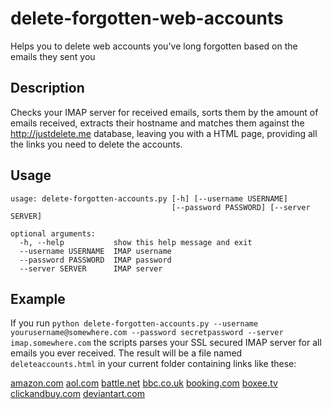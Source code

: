 delete-forgotten-web-accounts
=============================

Helps you to delete web accounts you've long forgotten based on the emails they sent you

Description
-----------
Checks your IMAP server for received emails, sorts them by the amount of emails received, extracts their hostname and matches them against the http://justdelete.me database, leaving you with a HTML page, providing all the links you need to delete the accounts.

Usage
-----

	usage: delete-forgotten-accounts.py [-h] [--username USERNAME]
	                                    [--password PASSWORD] [--server SERVER]

	optional arguments:
	  -h, --help           show this help message and exit
	  --username USERNAME  IMAP username
	  --password PASSWORD  IMAP password
	  --server SERVER      IMAP server

Example
-------

If you run `python delete-forgotten-accounts.py --username yourusername@somewhere.com --password secretpassword --server imap.somewhere.com` the scripts parses your SSL secured IMAP server for all emails you ever received. The result will be a file named `deleteaccounts.html` in your current folder containing links like these:

[amazon.com](https://www.amazon.com/gp/help/customer/contact-us/ref=cu_cf_email?ie=UTF8&mode=email#a)
[aol.com](http://cancel.aol.com)
[battle.net](https://eu.battle.net/support/en/ticket/submit)
[bbc.co.uk](https://ssl.bbc.co.uk/id/settings/delete)
[booking.com](https://secure.booking.com/login.en-us.html?tmpl=profile/delete_account)
[boxee.tv](http://bbx.boxee.tv/user/delete)
[clickandbuy.com](https://customer.eu.clickandbuy.com/surfer/spring/settings-terminateaccount-flow)
[deviantart.com](https://www.deviantart.com/settings/deactivation)